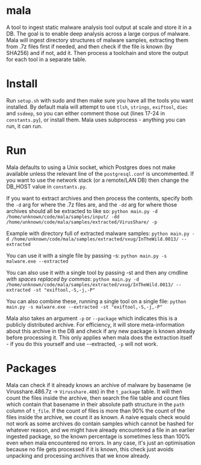# mala
A tool to ingest static malware analysis tool output at scale and store it in a DB. The goal is to enable deep analysis across a large corpus of malware.
Mala will ingest directory structures of malware samples, extracting them from .7z files first if needed, and then check if the file is known (by SHA256) and if not, add it. Then process a toolchain and store the output for each tool in a separate table.

# Install
Run `setup.sh` with sudo and then make sure you have all the tools you want installed.
By default mala will attempt to use `tlsh`, `strings`, `exiftool`, `diec` and `ssdeep`, so you can either comment those out (lines 17-24 in `constants.py`), or install them.
Mala uses subprocess - anything you can run, it can run.

# Run
Mala defaults to using a Unix socket, which Postgres does not make available unless the relevant line of the `postgresql.conf` is uncommented. If you want to use the network stack (or a remote/LAN DB) then change the DB_HOST value in `constants.py`.

If you want to extract archives and then process the contents, specify both the `-d` arg for where the .7z files are, and the `-dd` arg for where those archives should all be extracted to like so:
`python main.py -d /home/unknown/code/mala/samples/input/ -dd /home/unknown/code/mala/samples/extracted/VirusShare/ -p`

Example with directory full of extracted malware samples:
`python main.py -d /home/unknown/code/mala/samples/extracted/vxug/InTheWild.0013/ --extracted`

You can use it with a single file by passing -s:
`python main.py -s malware.exe --extracted`

You can also use it with a single tool by passing -st and then any cmdline *with spaces replaced by commas*:
`python main.py -d /home/unknown/code/mala/samples/extracted/vxug/InTheWild.0013/ --extracted -st "exiftool,-S,-j,-P"`

You can also combine these, running a single tool on a single file:
`python main.py -s malware.exe --extracted -st "exiftool,-S,-j,-P"`

Mala also takes an argument `-p` or `--package` which indicates this is a publicly distributed archive. For efficiency, it will store meta-information about this archive in the DB and check if any new package is known already before processing it. This only applies when mala does the extraction itself - if you do this yourself and use --extracted, `-p` will not work.


# Packages
Mala can check if it already knows an archive of malware by basename (ie Virusshare.486.7z -> `Virusshare.486`) in the `t_package` table. It will then count the files inside the archive, then search the file table and count files which contain that basename in their absolute path structure in the `path` column of `t_file`. If the count of files is more than 90% the count of the files inside the archive, we count it as known. A naive equals check would not work as some archives do contain samples which cannot be hashed for whatever reason, and we might have already encountered a file in an earlier ingested package, so the known percentage is sometimes less than 100% even when mala encountered no errors.
In any case, it's just an optimisation because no file gets processed if it is known, this check just avoids unpacking and processing archives that we know already.



